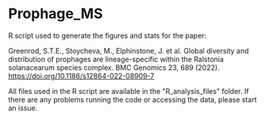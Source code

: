 # Prophage_MS
R script used to generate the figures and stats for the paper:

Greenrod, S.T.E., Stoycheva, M., Elphinstone, J. et al. Global diversity and distribution of prophages are lineage-specific within the Ralstonia solanacearum species complex. BMC Genomics 23, 689 (2022). https://doi.org/10.1186/s12864-022-08909-7

All files used in the R script are available in the "R_analysis_files" folder. If there are any problems running the code or accessing the data, please start an issue. 
